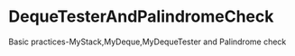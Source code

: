 # DequeTesterAndPalindromeCheck

Basic practices-MyStack,MyDeque,MyDequeTester and Palindrome check
